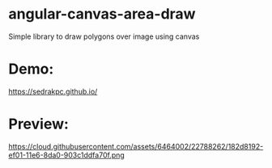 # angular-canvas-area-draw
Simple library to draw polygons over image using canvas

# Demo: 
https://sedrakpc.github.io/

# Preview:
https://cloud.githubusercontent.com/assets/6464002/22788262/182d8192-ef01-11e6-8da0-903c1ddfa70f.png
